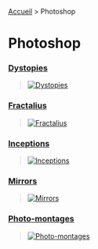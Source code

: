 [Accueil](https://github.com/olivier3lanc/photographies#readme) > Photoshop

# Photoshop

### [Dystopies](/photoshop/dystopies/#readme)
> [![Dystopies](https://images.weserv.nl/?url=https://raw.githubusercontent.com/olivier3lanc/photographies/master/photoshop/dystopies/le_lac_annecy_jour_apres_img_9969_img_9975.jpg&output=webp&w=976&dpr=2&q=40)](/photoshop/dystopies/#readme)

### [Fractalius](/photoshop/fractalius/#readme)
> [![Fractalius](https://images.weserv.nl/?url=https://raw.githubusercontent.com/olivier3lanc/photographies/master/photoshop/fractalius/img_0682-fractalius.jpg&output=webp&w=976&dpr=2&q=40)](/photoshop/fractalius/#readme)

### [Inceptions](/photoshop/inceptions/#readme)
> [![Inceptions](https://images.weserv.nl/?url=https://raw.githubusercontent.com/olivier3lanc/photographies/master/photoshop/inceptions/inception-18.jpg&output=webp&w=976&dpr=2&q=40)](/photoshop/inceptions/#readme)

### [Mirrors](/photoshop/mirrors/#readme)
> [![Mirrors](https://images.weserv.nl/?url=https://raw.githubusercontent.com/olivier3lanc/photographies/master/photoshop/mirrors/mirrors-creatures-039.jpg&output=webp&w=976&dpr=2&q=41)](/photoshop/mirrors/#readme)

### [Photo-montages](/photoshop/photo-montages/#readme)
> [![Photo-montages](https://images.weserv.nl/?url=https://raw.githubusercontent.com/olivier3lanc/photographies/master/photoshop/photo-montages/img_8651-wallpaper.jpg&output=webp&w=976&dpr=2&q=41)](/photoshop/photo-montages/#readme)

